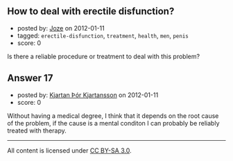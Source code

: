 ## How to deal with erectile disfunction?

- posted by: [Joze](https://stackexchange.com/users/-1/44-joze) on 2012-01-11
- tagged: `erectile-disfunction`, `treatment`, `health`, `men`, `penis`
- score: 0

Is there a reliable procedure or treatment to deal with this problem?


## Answer 17

- posted by: [Kjartan Þór Kjartansson](https://stackexchange.com/users/-1/55-kjartan-r-kjartansson) on 2012-01-11
- score: 0

Without having a medical degree, I think that it depends on the root cause of the problem, if the cause is a mental conditon I can probably be reliably treated with therapy. 



---

All content is licensed under [CC BY-SA 3.0](https://creativecommons.org/licenses/by-sa/3.0/).
